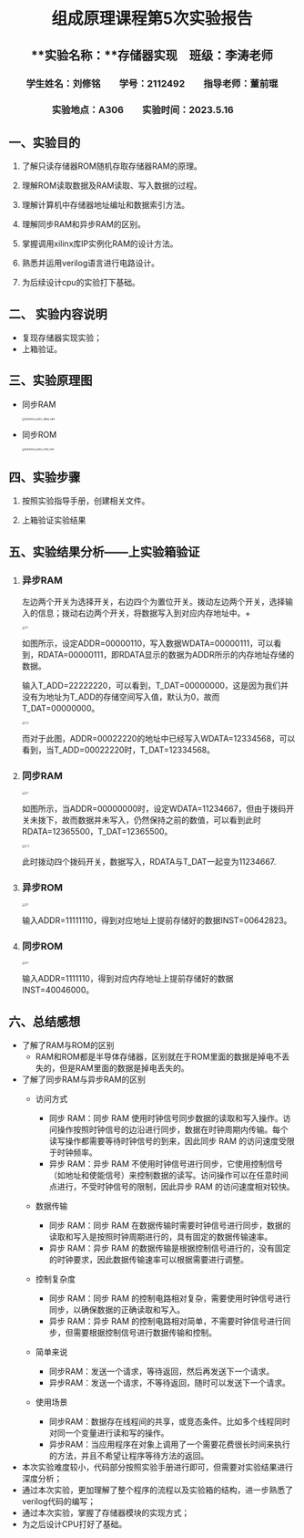 # <center>**组成原理课程第5次实验报告**</center>

## <center>**实验名称：**存储器实现&emsp;班级：李涛老师</center>

### <center>**学生姓名：刘修铭&emsp;&emsp;学号：2112492&emsp;&emsp;指导老师：董前琨**</center>

### <center>**实验地点：A306&emsp;&emsp;实验时间：2023.5.16&emsp;&emsp;**</center>



##  一、实验目的

1. 了解只读存储器ROM随机存取存储器RAM的原理。

2. 理解ROM读取数据及RAM读取、写入数据的过程。

3. 理解计算机中存储器地址编址和数据索引方法。

4. 理解同步RAM和异步RAM的区别。

5. 掌握调用xilinx库IP实例化RAM的设计方法。

6. 熟悉并运用verilog语言进行电路设计。

7. 为后续设计cpu的实验打下基础。

   

## 二、 实验内容说明

* 复现存储器实现实验；
* 上箱验证。



## 三、实验原理图

* 同步RAM

  <img src="./pic/memory_sync_data_ram.png" alt="memory_sync_data_ram" style="zoom:33%;" />

* 同步ROM

  <img src="./pic/memory_sync_inst_rom.png" alt="memory_sync_inst_rom" style="zoom:33%;" />



## 四、实验步骤

1. 按照实验指导手册，创建相关文件。

2. 上箱验证实验结果

   

## 五、实验结果分析——上实验箱验证

1. ### 异步RAM

   左边两个开关为选择开关，右边四个为置位开关。拨动左边两个开关，选择输入的信息；拨动右边两个开关，将数据写入到对应内存地址中。+

   <img src="./pic/1.1.jpg" alt="1.1" style="zoom:33%;" />

   如图所示，设定ADDR=00000110，写入数据WDATA=00000111，可以看到，RDATA=00000111，即RDATA显示的数据为ADDR所示的内存地址存储的数据。

   输入T_ADD=22222220，可以看到，T_DAT=00000000，这是因为我们并没有为地址为T_ADD的存储空间写入值，默认为0，故而T_DAT=00000000。

   <img src="./pic/1.2.jpg" alt="1.2" style="zoom:33%;" />

   而对于此图，ADDR=00022220的地址中已经写入WDATA=12334568，可以看到，当T_ADD=00022220时，T_DAT=12334568。

2. ### 同步RAM

   <img src="./pic/2.1.jpg" alt="2.1" style="zoom:33%;" />

   如图所示，当ADDR=00000000时，设定WDATA=11234667，但由于拨码开关未拨下，故而数据并未写入，仍然保持之前的数值，可以看到此时RDATA=12365500，T_DAT=12365500。

   <img src="./pic/2.2.jpg" alt="2.2" style="zoom:33%;" />

   此时拨动四个拨码开关，数据写入，RDATA与T_DAT一起变为11234667.

3. ### 异步ROM

   <img src="./pic/3.1.jpg" alt="3.1" style="zoom:33%;" />

   输入ADDR=11111110，得到对应地址上提前存储好的数据INST=00642823。

4. ### 同步ROM

   <img src="./pic/4.1.jpg" alt="4.1" style="zoom:33%;" />

   输入ADDR=1111110，得到对应内存地址上提前存储好的数据INST=40046000。



## 六、总结感想

* 了解了RAM与ROM的区别
  * RAM和ROM都是半导体存储器，区别就在于ROM里面的数据是掉电不丢失的，但是RAM里面的数据是掉电丢失的。
* 了解了同步RAM与异步RAM的区别
  * 访问方式
    * 同步 RAM：同步 RAM 使用时钟信号同步数据的读取和写入操作。访问操作按照时钟信号的边沿进行同步，数据在时钟周期内传输。每个读写操作都需要等待时钟信号的到来，因此同步 RAM 的访问速度受限于时钟频率。
    * 异步 RAM：异步 RAM 不使用时钟信号进行同步，它使用控制信号（如地址和使能信号）来控制数据的读写。访问操作可以在任意时间点进行，不受时钟信号的限制，因此异步 RAM 的访问速度相对较快。

  * 数据传输
    * 同步 RAM：同步 RAM 在数据传输时需要时钟信号进行同步，数据的读取和写入是按照时钟周期进行的，具有固定的数据传输速率。
    * 异步 RAM：异步 RAM 的数据传输是根据控制信号进行的，没有固定的时钟要求，因此数据传输速率可以根据需要进行调整。

  * 控制复杂度
    * 同步 RAM：同步 RAM 的控制电路相对复杂，需要使用时钟信号进行同步，以确保数据的正确读取和写入。
    * 异步 RAM：异步 RAM 的控制电路相对简单，不需要时钟信号进行同步，但需要根据控制信号进行数据传输和控制。
  * 简单来说
    * 同步RAM：发送一个请求，等待返回，然后再发送下一个请求。
    * 异步RAM：发送一个请求，不等待返回，随时可以发送下一个请求。
  * 使用场景
    * 同步RAM：数据存在线程间的共享，或竞态条件。比如多个线程同时对同一个变量进行读和写的操作。
    * 异步RAM：当应用程序在对象上调用了一个需要花费很长时间来执行的方法，并且不希望让程序等待方法的返回。
* 本次实验难度较小，代码部分按照实验手册进行即可，但需要对实验结果进行深度分析；
* 通过本次实验，更加理解了整个程序的流程以及实验箱的结构，进一步熟悉了verilog代码的编写；
* 通过本次实验，掌握了存储器模块的实现方式；
* 为之后设计CPU打好了基础。



 	
